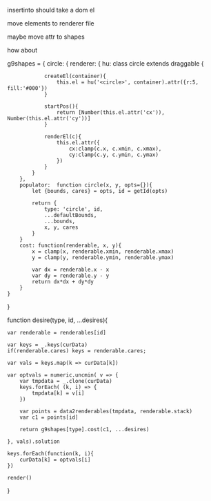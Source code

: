 insertinto should take a dom el


move elements to renderer file



maybe move attr to shapes





how about 


g9shapes = {
	circle: {
		renderer: {
			hu: class circle extends draggable {

			    createEl(container){
			        this.el = hu('<circle>', container).attr({r:5, fill:'#000'})
			    }

			    startPos(){
			        return [Number(this.el.attr('cx')), Number(this.el.attr('cy'))]
			    }

			    renderEl(c){
			        this.el.attr({
			            cx:clamp(c.x, c.xmin, c.xmax),
			            cy:clamp(c.y, c.ymin, c.ymax)
			        })
			    }
			}
		},
		populator:  function circle(x, y, opts={}){
            let {bounds, cares} = opts, id = getId(opts)

            return {
                type: 'circle', id,
                ...defaultBounds,
                ...bounds,
                x, y, cares
            }
		}
		cost: function(renderable, x, y){
	        x = clamp(x, renderable.xmin, renderable.xmax)
	        y = clamp(y, renderable.ymin, renderable.ymax)

            var dx = renderable.x - x
            var dy = renderable.y - y
            return dx*dx + dy*dy
		}
	}
}

function desire(type, id, ...desires){

    var renderable = renderables[id]

    var keys = _.keys(curData)
    if(renderable.cares) keys = renderable.cares;

    var vals = keys.map(k => curData[k])

    var optvals = numeric.uncmin( v => {
        var tmpdata = _.clone(curData)
        keys.forEach( (k, i) => {
            tmpdata[k] = v[i]
        })

        var points = data2renderables(tmpdata, renderable.stack)
        var c1 = points[id]

        return g9shapes[type].cost(c1, ...desires)

    }, vals).solution

    keys.forEach(function(k, i){
        curData[k] = optvals[i]
    })

    render()
}
